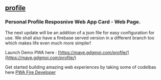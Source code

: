 ## [profile](https://pwafire-codelab.firebaseapp.com/)
### Personal Profile Resposnive Web App Card - Web Page. 

The next update will be an addition of a json file for easy configuration for use. We shall also have a firebase served version in a different branch too which makes life even much more simpler!

Launch Demo PWA here : [https://maye.gdgmoi.com/profile/](https://maye.gdgmoi.com/profile/)

Get started building amazing web experiences by taking some of codelbas here [PWA Fire Developer](http://www.pwafire.org/developer/)
